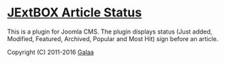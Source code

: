 [JExtBOX Article Status](http://jextbox.com/jextbox-article-status.html)
========
This is a plugin for Joomla CMS. The plugin displays status (Just added, Modified, Featured, Archived, Popular and Most Hit) sign before an article.

Copyright (C) 2011-2016 [Galaa](http://galaa.mn)
